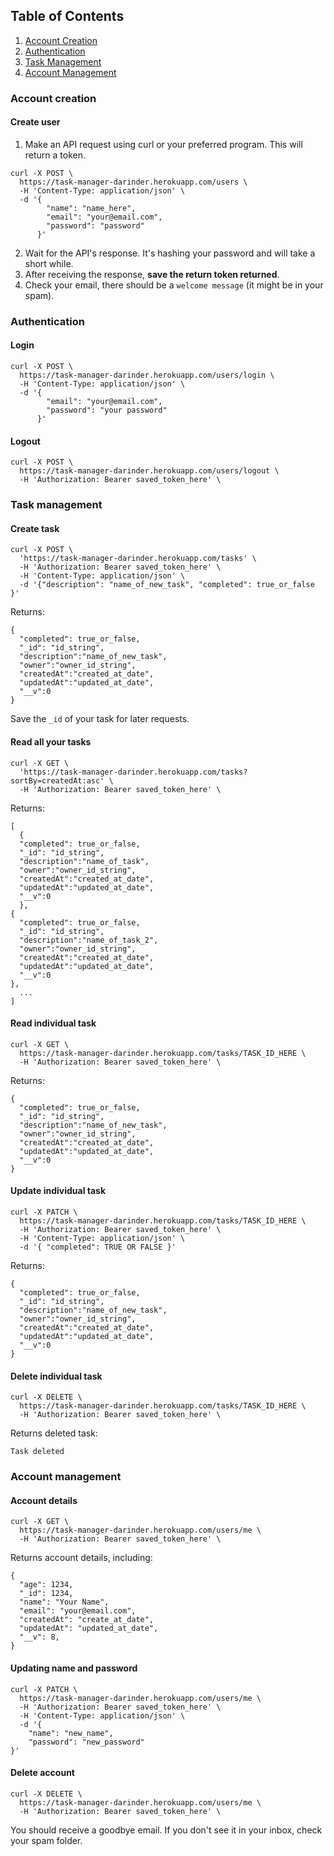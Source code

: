 ## <a name="ToC"></a>Table of Contents
1. [Account Creation](#accountCreation)
2. [Authentication](#authentication)
3. [Task Management](#taskManagement)
4. [Account Management](#accountManagement)

### <a name="accountCreation"></a>Account creation
#### Create user
1) Make an API request using curl or your preferred program. This will return a token.
```
curl -X POST \
  https://task-manager-darinder.herokuapp.com/users \
  -H 'Content-Type: application/json' \
  -d '{
        "name": "name_here",
        "email": "your@email.com",
        "password": "password"
      }'
```
2) Wait for the API's response. It's hashing your password and will take a short while.
3) After receiving the response, **save the return token returned**.
3) Check your email, there should be a `welcome message` (it might be in your spam).

### <a name="authentication"></a>Authentication
#### Login
```
curl -X POST \
  https://task-manager-darinder.herokuapp.com/users/login \
  -H 'Content-Type: application/json' \
  -d '{
        "email": "your@email.com",
        "password": "your password"
      }'
```

#### Logout
```
curl -X POST \
  https://task-manager-darinder.herokuapp.com/users/logout \
  -H 'Authorization: Bearer saved_token_here' \

```




### <a name="taskManagement"></a>Task management
#### Create task
```
curl -X POST \
  'https://task-manager-darinder.herokuapp.com/tasks' \
  -H 'Authorization: Bearer saved_token_here' \
  -H 'Content-Type: application/json' \
  -d '{"description": "name_of_new_task", "completed": true_or_false }'
```

Returns:

```
{
  "completed": true_or_false,
  "_id": "id_string",
  "description":"name_of_new_task",
  "owner":"owner_id_string",
  "createdAt":"created_at_date",
  "updatedAt":"updated_at_date",
  "__v":0
}
```

Save the `_id` of your task for later requests.



#### Read all your tasks

```
curl -X GET \
  'https://task-manager-darinder.herokuapp.com/tasks?sortBy=createdAt:asc' \
  -H 'Authorization: Bearer saved_token_here' \
```

Returns:
```
[
  {
  "completed": true_or_false,
  "_id": "id_string",
  "description":"name_of_task",
  "owner":"owner_id_string",
  "createdAt":"created_at_date",
  "updatedAt":"updated_at_date",
  "__v":0
  },
{
  "completed": true_or_false,
  "_id": "id_string",
  "description":"name_of_task_2",
  "owner":"owner_id_string",
  "createdAt":"created_at_date",
  "updatedAt":"updated_at_date",
  "__v":0
},
  ...
]
```

#### Read individual task
```
curl -X GET \
  https://task-manager-darinder.herokuapp.com/tasks/TASK_ID_HERE \
  -H 'Authorization: Bearer saved_token_here' \
```

Returns:
```
{
  "completed": true_or_false,
  "_id": "id_string",
  "description":"name_of_new_task",
  "owner":"owner_id_string",
  "createdAt":"created_at_date",
  "updatedAt":"updated_at_date",
  "__v":0
}
```

#### Update individual task
```
curl -X PATCH \
  https://task-manager-darinder.herokuapp.com/tasks/TASK_ID_HERE \
  -H 'Authorization: Bearer saved_token_here' \
  -H 'Content-Type: application/json' \
  -d '{ "completed": TRUE OR FALSE }'
```

Returns:

```
{
  "completed": true_or_false,
  "_id": "id_string",
  "description":"name_of_new_task",
  "owner":"owner_id_string",
  "createdAt":"created_at_date",
  "updatedAt":"updated_at_date",
  "__v":0
}
```

#### Delete individual task
```
curl -X DELETE \
  https://task-manager-darinder.herokuapp.com/tasks/TASK_ID_HERE \
  -H 'Authorization: Bearer saved_token_here' \
```

Returns deleted task:
```
Task deleted
```

### <a name="accountManagement"></a>Account management
#### Account details
```
curl -X GET \
  https://task-manager-darinder.herokuapp.com/users/me \
  -H 'Authorization: Bearer saved_token_here' \
```

Returns account details, including:

```
{
  "age": 1234,
  "_id": 1234,
  "name": "Your Name",
  "email": "your@email.com",
  "createdAt": "create_at_date",
  "updatedAt": "updated_at_date",
  "__v": 8,
}
```

#### Updating name and password
```
curl -X PATCH \
  https://task-manager-darinder.herokuapp.com/users/me \
  -H 'Authorization: Bearer saved_token_here' \
  -H 'Content-Type: application/json' \
  -d '{
	"name": "new_name",
	"password": "new_password"
}'
```

#### Delete account

```
curl -X DELETE \
  https://task-manager-darinder.herokuapp.com/users/me \
  -H 'Authorization: Bearer saved_token_here' \
```
You should receive a goodbye email. If you don't see it in your inbox, check your spam folder.

